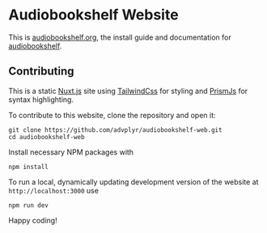 # Audiobookshelf Website

This is [audiobookshelf.org](https://audiobookshelf.org), the install guide and documentation for [audiobookshelf](https://github.com/advplyr/audiobookshelf).


## Contributing

This is a static [Nuxt.js](https://nuxtjs.org/) site using [TailwindCss](https://tailwindcss.com/) for styling and [PrismJs](https://prismjs.com/) for syntax highlighting.

To contribute to this website, clone the repository and open it:

```
git clone https://github.com/advplyr/audiobookshelf-web.git
cd audiobookshelf-web
```

Install necessary NPM packages with

`npm install`

To run a local, dynamically updating development version of the website at `http://localhost:3000` use

`npm run dev`

Happy coding!
